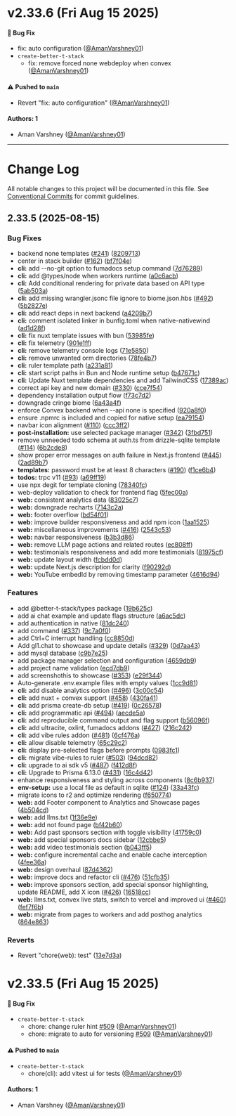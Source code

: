 # v2.33.6 (Fri Aug 15 2025)

#### 🐛 Bug Fix

- fix: auto configuration ([@AmanVarshney01](https://github.com/AmanVarshney01))
- `create-better-t-stack`
  - fix: remove forced none webdeploy when convex ([@AmanVarshney01](https://github.com/AmanVarshney01))

#### ⚠️ Pushed to `main`

- Revert "fix: auto configuration" ([@AmanVarshney01](https://github.com/AmanVarshney01))

#### Authors: 1

- Aman Varshney ([@AmanVarshney01](https://github.com/AmanVarshney01))

---

# Change Log

All notable changes to this project will be documented in this file.
See [Conventional Commits](https://conventionalcommits.org) for commit guidelines.

## 2.33.5 (2025-08-15)


### Bug Fixes

* backend none templates ([#241](https://github.com/AmanVarshney01/create-better-t-stack/issues/241)) ([8209713](https://github.com/AmanVarshney01/create-better-t-stack/commit/8209713bd644a812cfd2f9fa81adc5da97ab13cc))
* center in stack builder ([#162](https://github.com/AmanVarshney01/create-better-t-stack/issues/162)) ([bf7f04e](https://github.com/AmanVarshney01/create-better-t-stack/commit/bf7f04ec38898b660e4a8eafef4d1c5379449bda))
* **cli:** add --no-git option to fumadocs setup command ([7d76289](https://github.com/AmanVarshney01/create-better-t-stack/commit/7d76289db791aef7c6d31a1f9f598dddc0db7490))
* **cli:** add @types/node when workers runtime ([a0c6acb](https://github.com/AmanVarshney01/create-better-t-stack/commit/a0c6acbc608ab3613db5a6e7dafb7cabd22365bf))
* **cli:** Add conditional rendering for private data based on API type ([5ab503a](https://github.com/AmanVarshney01/create-better-t-stack/commit/5ab503a814019828ba6d1ebd0c9817177e4fbfa9))
* **cli:** add missing wrangler.jsonc file ignore to biome.json.hbs ([#492](https://github.com/AmanVarshney01/create-better-t-stack/issues/492)) ([5b2827e](https://github.com/AmanVarshney01/create-better-t-stack/commit/5b2827ef123bb9dbd45135a19d3e1dc91406823a))
* **cli:** add react deps in next backend ([a4209b7](https://github.com/AmanVarshney01/create-better-t-stack/commit/a4209b7a5352d57be9ff55a73ec5bc04dfd25f5c))
* **cli:** comment isolated linker in bunfig.toml when native-nativewind ([ad1d28f](https://github.com/AmanVarshney01/create-better-t-stack/commit/ad1d28ff287262b378d5bbeb81f8cba90489ce37))
* **cli:** fix nuxt template issues with bun ([53985fe](https://github.com/AmanVarshney01/create-better-t-stack/commit/53985feabb66cf9b0acd240f8a55d74849e102da))
* **cli:** fix telemetry ([901e1ff](https://github.com/AmanVarshney01/create-better-t-stack/commit/901e1fffd91490689126eb0112b9930c382f9f61))
* **cli:** remove telemetry console logs ([71e5850](https://github.com/AmanVarshney01/create-better-t-stack/commit/71e585040265cc9e0c0bf5842a023e580ad95b1f))
* **cli:** remove unwanted orm directories ([78fe4b7](https://github.com/AmanVarshney01/create-better-t-stack/commit/78fe4b76b7a926eb6b6b0350755312d96fe60583))
* **cli:** ruler template path ([a231a81](https://github.com/AmanVarshney01/create-better-t-stack/commit/a231a8183903d93f8f41b3e1484601d0ee4cc385))
* **cli:** start script paths in Bun and Node runtime setup ([b47671c](https://github.com/AmanVarshney01/create-better-t-stack/commit/b47671c24d8cae51de12b5334c519238dde62d77))
* **cli:** Update Nuxt template dependencies and add TailwindCSS ([17389ac](https://github.com/AmanVarshney01/create-better-t-stack/commit/17389ac381a6c76baa668920e3883e0a77c1b5f1))
* correct api key and new domain ([#330](https://github.com/AmanVarshney01/create-better-t-stack/issues/330)) ([cce7f54](https://github.com/AmanVarshney01/create-better-t-stack/commit/cce7f54d53cf7330d128af3ede26bda70304561a))
* dependency installation output flow ([f73c7d2](https://github.com/AmanVarshney01/create-better-t-stack/commit/f73c7d2064505db93b9e0cd86bc2b0a5633e9e90))
* downgrade cringe biome ([6a43a4f](https://github.com/AmanVarshney01/create-better-t-stack/commit/6a43a4f1619ec61e0833c2554a66cd1471ecbbde))
* enforce Convex backend when --api none is specified ([920a8f0](https://github.com/AmanVarshney01/create-better-t-stack/commit/920a8f01ca03cd72a04f17d6807a80ea99989266))
* ensure .npmrc is included and copied for native setup ([ea79154](https://github.com/AmanVarshney01/create-better-t-stack/commit/ea79154ae9cf3aa845a06fedb00d22b457432027))
* navbar icon alignment ([#110](https://github.com/AmanVarshney01/create-better-t-stack/issues/110)) ([ccc3ff2](https://github.com/AmanVarshney01/create-better-t-stack/commit/ccc3ff2aa5646838d1fd06760b3262a164f63563))
* **post-installation:** use selected package manager ([#342](https://github.com/AmanVarshney01/create-better-t-stack/issues/342)) ([3fbd751](https://github.com/AmanVarshney01/create-better-t-stack/commit/3fbd751ceb2bc0e09a3164c9416409505517da80))
* remove unneeded todo schema at auth.ts from drizzle-sqlite template ([#114](https://github.com/AmanVarshney01/create-better-t-stack/issues/114)) ([6b2cde8](https://github.com/AmanVarshney01/create-better-t-stack/commit/6b2cde803017202624cb0971e0e9ec9f97d8aca0))
* show proper error messages on auth failure in Next.js frontend ([#445](https://github.com/AmanVarshney01/create-better-t-stack/issues/445)) ([2ad89b7](https://github.com/AmanVarshney01/create-better-t-stack/commit/2ad89b72b5798219dd53e79eacc7a9dc92a5e41b))
* **templates:** password must be at least 8 characters ([#190](https://github.com/AmanVarshney01/create-better-t-stack/issues/190)) ([f1ce6b4](https://github.com/AmanVarshney01/create-better-t-stack/commit/f1ce6b4c09cf7dd272257f91d3eb3c555888befb))
* **todos:** trpc v11 ([#93](https://github.com/AmanVarshney01/create-better-t-stack/issues/93)) ([a69ff19](https://github.com/AmanVarshney01/create-better-t-stack/commit/a69ff19a7eac3b077368879d681cdd36268febcc))
* use npx degit for template cloning ([78340fc](https://github.com/AmanVarshney01/create-better-t-stack/commit/78340fca07c18ceefe9cac5bf6aa5bb293741248))
* web-deploy validation to check for frontend flag ([5fec00a](https://github.com/AmanVarshney01/create-better-t-stack/commit/5fec00a48f31501b9c7bea0e6ad205c6eaa83c31))
* **web:** consistent analytics data ([83025c7](https://github.com/AmanVarshney01/create-better-t-stack/commit/83025c701774b72814f6c1c0ca57a0d0c4b13724))
* **web:** downgrade recharts ([7143c2a](https://github.com/AmanVarshney01/create-better-t-stack/commit/7143c2a2f1591465b4761c09d6fc77d059fa8377))
* **web:** footer overflow ([bd54f01](https://github.com/AmanVarshney01/create-better-t-stack/commit/bd54f01ac161b4cc7fdc964c77a1c74555438df9))
* **web:** improve builder responsiveness and add npm icon ([1aa1525](https://github.com/AmanVarshney01/create-better-t-stack/commit/1aa1525dc0c71e4a07a7f90db7105dc09fc92c16))
* **web:** miscellaneous improvements ([#416](https://github.com/AmanVarshney01/create-better-t-stack/issues/416)) ([2543c53](https://github.com/AmanVarshney01/create-better-t-stack/commit/2543c5317b21c8e18082e1e7225d3df77c00cc83))
* **web:** navbar responsiveness ([b3b3d86](https://github.com/AmanVarshney01/create-better-t-stack/commit/b3b3d865020b3f55183b775d3d36039c6a324fe5))
* **web:** remove LLM page actions and related routes ([ec808ff](https://github.com/AmanVarshney01/create-better-t-stack/commit/ec808ff959e58dd3f6315e4f921088d515b877b4))
* **web:** testimonials responsiveness and add more testimonials ([81975cf](https://github.com/AmanVarshney01/create-better-t-stack/commit/81975cfef420c6dabf32d7d3b43ea865240d99b8))
* **web:** update layout width ([fcbdd0d](https://github.com/AmanVarshney01/create-better-t-stack/commit/fcbdd0d955e94baf7476956dae3f652ddfd553e9))
* **web:** update Next.js description for clarity ([f90292d](https://github.com/AmanVarshney01/create-better-t-stack/commit/f90292d99c7efaea41c2a889cc4fc5c973a5f810))
* **web:** YouTube embedId by removing timestamp parameter ([4616d94](https://github.com/AmanVarshney01/create-better-t-stack/commit/4616d9465938e92e033abf65a793ebb73b64bea6))


### Features

* add @better-t-stack/types package ([19b625c](https://github.com/AmanVarshney01/create-better-t-stack/commit/19b625c5c71914f6c46f681ed51d8fefaefcf191))
* add ai chat example and update flags structure ([a6ac5dc](https://github.com/AmanVarshney01/create-better-t-stack/commit/a6ac5dc86c758435a42490912719715f97f888ad))
* add authentication in native ([81dc240](https://github.com/AmanVarshney01/create-better-t-stack/commit/81dc240e7bc5febbf13f8073f6f06bbc81be4cdc))
* add command ([#337](https://github.com/AmanVarshney01/create-better-t-stack/issues/337)) ([9c7a0f0](https://github.com/AmanVarshney01/create-better-t-stack/commit/9c7a0f0110ab811b11112e5be8de765fb60d4162))
* add Ctrl+C interrupt handling ([cc8850d](https://github.com/AmanVarshney01/create-better-t-stack/commit/cc8850d7c2340d1decabe3bd4d3d98ec2e14509d))
* Add gl1.chat to showcase and update details ([#329](https://github.com/AmanVarshney01/create-better-t-stack/issues/329)) ([0d7aa43](https://github.com/AmanVarshney01/create-better-t-stack/commit/0d7aa433d1c9d295d2fba04995d0932a8047700d))
* add mysql database ([c9b7e25](https://github.com/AmanVarshney01/create-better-t-stack/commit/c9b7e25e1d6f572b5abc72229e21a53a17163461))
* add package manager selection and configuration ([4659db9](https://github.com/AmanVarshney01/create-better-t-stack/commit/4659db93f8adbdc3976b5929e1f039d393c115c4))
* add project name validation ([ecd7db9](https://github.com/AmanVarshney01/create-better-t-stack/commit/ecd7db9e488f27ae5f9e5ae5894b00f9ca50764f))
* add screenshothis to showcase ([#353](https://github.com/AmanVarshney01/create-better-t-stack/issues/353)) ([e29f344](https://github.com/AmanVarshney01/create-better-t-stack/commit/e29f344e7e652d97ee7d445bf772e3352ceddf78))
* Auto-generate .env.example files with empty values ([1cc9d81](https://github.com/AmanVarshney01/create-better-t-stack/commit/1cc9d819449ca83bacd375167bf729738ae512a2))
* **cli:** add disable analytics option ([#496](https://github.com/AmanVarshney01/create-better-t-stack/issues/496)) ([3c00c54](https://github.com/AmanVarshney01/create-better-t-stack/commit/3c00c5453f16ed37f5031fe1ef6355092160a4d5))
* **cli:** add nuxt + convex support ([#458](https://github.com/AmanVarshney01/create-better-t-stack/issues/458)) ([430fa41](https://github.com/AmanVarshney01/create-better-t-stack/commit/430fa41abdbd307cf5f7c407280def7a943a9792))
* **cli:** add prisma create-db setup ([#419](https://github.com/AmanVarshney01/create-better-t-stack/issues/419)) ([0c26578](https://github.com/AmanVarshney01/create-better-t-stack/commit/0c26578e8e9a10cc8e6224c3d1a79ad4c3d1eb30))
* **cli:** add programmatic api  ([#494](https://github.com/AmanVarshney01/create-better-t-stack/issues/494)) ([aecde5a](https://github.com/AmanVarshney01/create-better-t-stack/commit/aecde5a54ec545fe4c7f67716298b128c610eb5f))
* **cli:** add reproducible command output and flag support ([b56096f](https://github.com/AmanVarshney01/create-better-t-stack/commit/b56096f36a71f53b43ca86b8c592736132540fa5))
* **cli:** add ultracite, oxlint, fumadocs addons ([#427](https://github.com/AmanVarshney01/create-better-t-stack/issues/427)) ([216c242](https://github.com/AmanVarshney01/create-better-t-stack/commit/216c242f7d78f394b1b24a23825823e18d0cc341))
* **cli:** add vibe rules addon ([#481](https://github.com/AmanVarshney01/create-better-t-stack/issues/481)) ([6cf476a](https://github.com/AmanVarshney01/create-better-t-stack/commit/6cf476a21e6cd6b3ae424bfc1b5b0c5f72268681))
* **cli:** allow disable telemetry ([65c29c2](https://github.com/AmanVarshney01/create-better-t-stack/commit/65c29c26c52b575f6ddeb8d94162f499ef5d03d5))
* **cli:** display pre-selected flags before prompts ([0983fc1](https://github.com/AmanVarshney01/create-better-t-stack/commit/0983fc1746cea5553d3587e9af5750abca8dda48))
* **cli:** migrate vibe-rules to ruler ([#503](https://github.com/AmanVarshney01/create-better-t-stack/issues/503)) ([94dcd82](https://github.com/AmanVarshney01/create-better-t-stack/commit/94dcd82afd079a5290c37ebc6305e64223d5ecdc))
* **cli:** upgrade to ai sdk v5 ([#487](https://github.com/AmanVarshney01/create-better-t-stack/issues/487)) ([f412d8f](https://github.com/AmanVarshney01/create-better-t-stack/commit/f412d8f0c70b7416c27a69fcbd97c046fdff6a4e))
* **cli:** Upgrade to Prisma 6.13.0 ([#431](https://github.com/AmanVarshney01/create-better-t-stack/issues/431)) ([16c4d42](https://github.com/AmanVarshney01/create-better-t-stack/commit/16c4d423dd20c9a7e86ecd94ffeb003c5e152aaf))
* enhance responsiveness and styling across components ([8c6b937](https://github.com/AmanVarshney01/create-better-t-stack/commit/8c6b937d500d0c9b7241b9108e5a3b631af609b3))
* **env-setup:** use a local file as default in sqlite ([#124](https://github.com/AmanVarshney01/create-better-t-stack/issues/124)) ([33a43fc](https://github.com/AmanVarshney01/create-better-t-stack/commit/33a43fcf1400d39d512751ddc6a7a9084b788f92))
* migrate icons to r2 and optimize rendering ([f650774](https://github.com/AmanVarshney01/create-better-t-stack/commit/f6507740420ccdc744898548fc7fa037adcf93ef))
* **web:** add Footer component to Analytics and Showcase pages ([4b504cd](https://github.com/AmanVarshney01/create-better-t-stack/commit/4b504cd4622f1785baa8244070fbe2800a19b009))
* **web:** add llms.txt ([1f36e9e](https://github.com/AmanVarshney01/create-better-t-stack/commit/1f36e9effcfb09f846703fe83ff886b1d056e844))
* **web:** add not found page ([bf42b60](https://github.com/AmanVarshney01/create-better-t-stack/commit/bf42b60a0496b05fd83cb56cc034a541c9897462))
* **web:** Add past sponsors section with toggle visibility ([41759c0](https://github.com/AmanVarshney01/create-better-t-stack/commit/41759c01aeff42a7f5739b17a45953f9ba986bb0))
* **web:** add special sponsors docs sidebar ([12cbbe5](https://github.com/AmanVarshney01/create-better-t-stack/commit/12cbbe560a66c80e24d21485784691d9015edf11))
* **web:** add video testimonials section ([b043ff5](https://github.com/AmanVarshney01/create-better-t-stack/commit/b043ff5b076877ce7b60312ad07d19cf9f66b533))
* **web:** configure incremental cache and enable cache interception ([4fee36a](https://github.com/AmanVarshney01/create-better-t-stack/commit/4fee36a0204e165525a34f51a0c5255e8bcd4432))
* **web:** design overhaul ([87d4362](https://github.com/AmanVarshney01/create-better-t-stack/commit/87d4362c6da61aac81e91436f20dc523488d937b))
* **web:** improve docs and refactor cli ([#476](https://github.com/AmanVarshney01/create-better-t-stack/issues/476)) ([51cfb35](https://github.com/AmanVarshney01/create-better-t-stack/commit/51cfb359123b1269be08147be96661d73e47d844))
* **web:** improve sponsors section, add special sponsor highlighting, update README, add X icon ([#426](https://github.com/AmanVarshney01/create-better-t-stack/issues/426)) ([16518cc](https://github.com/AmanVarshney01/create-better-t-stack/commit/16518cc44975068e407721be55d342de095b4e8d))
* **web:** llms.txt, convex live stats, switch to vercel and improved ui ([#460](https://github.com/AmanVarshney01/create-better-t-stack/issues/460)) ([fef7f6b](https://github.com/AmanVarshney01/create-better-t-stack/commit/fef7f6b5e2919954504ed9ef8af83116a9f01a3b))
* **web:** migrate from pages to workers and add posthog analytics ([864e863](https://github.com/AmanVarshney01/create-better-t-stack/commit/864e863656a30f46f4f93c6c7775df498de2f433))


### Reverts

* Revert "chore(web): test" ([13e7d3a](https://github.com/AmanVarshney01/create-better-t-stack/commit/13e7d3a9ee6a3adabe6675828b048bff3cce9089))





# v2.33.5 (Fri Aug 15 2025)

#### 🐛 Bug Fix

- `create-better-t-stack`
  - chore: change ruler hint [#509](https://github.com/AmanVarshney01/create-better-t-stack/pull/509) ([@AmanVarshney01](https://github.com/AmanVarshney01))
  - chore: migrate to auto for versioning [#509](https://github.com/AmanVarshney01/create-better-t-stack/pull/509) ([@AmanVarshney01](https://github.com/AmanVarshney01))

#### ⚠️ Pushed to `main`

- `create-better-t-stack`
  - chore(cli): add vitest ui for tests ([@AmanVarshney01](https://github.com/AmanVarshney01))

#### Authors: 1

- Aman Varshney ([@AmanVarshney01](https://github.com/AmanVarshney01))
